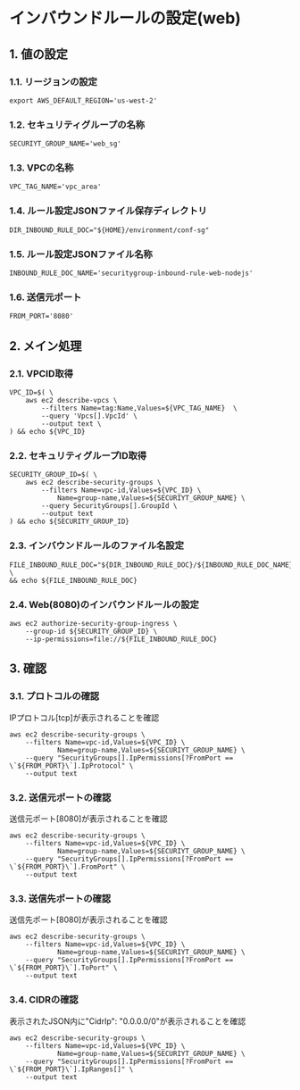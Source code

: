 <!-- omit in toc -->
# インバウンドルールの設定(web)

## 1. 値の設定

### 1.1. リージョンの設定

    export AWS_DEFAULT_REGION='us-west-2'

### 1.2. セキュリティグループの名称

    SECURIYT_GROUP_NAME='web_sg'

### 1.3. VPCの名称

    VPC_TAG_NAME='vpc_area'

### 1.4. ルール設定JSONファイル保存ディレクトリ

    DIR_INBOUND_RULE_DOC="${HOME}/environment/conf-sg"

### 1.5. ルール設定JSONファイル名称

    INBOUND_RULE_DOC_NAME='securitygroup-inbound-rule-web-nodejs'

### 1.6. 送信元ポート

    FROM_PORT='8080'

## 2. メイン処理

### 2.1. VPCID取得

    VPC_ID=$( \
        aws ec2 describe-vpcs \
            --filters Name=tag:Name,Values=${VPC_TAG_NAME}  \
            --query 'Vpcs[].VpcId' \
            --output text \
    ) && echo ${VPC_ID}

### 2.2. セキュリティグループID取得

    SECURITY_GROUP_ID=$( \
        aws ec2 describe-security-groups \
            --filters Name=vpc-id,Values=${VPC_ID} \
                Name=group-name,Values=${SECURIYT_GROUP_NAME} \
            --query SecurityGroups[].GroupId \
            --output text
    ) && echo ${SECURITY_GROUP_ID}

### 2.3. インバウンドルールのファイル名設定

    FILE_INBOUND_RULE_DOC="${DIR_INBOUND_RULE_DOC}/${INBOUND_RULE_DOC_NAME}.json" \
    && echo ${FILE_INBOUND_RULE_DOC}

### 2.4. Web(8080)のインバウンドルールの設定

    aws ec2 authorize-security-group-ingress \
        --group-id ${SECURITY_GROUP_ID} \
        --ip-permissions=file://${FILE_INBOUND_RULE_DOC}

## 3. 確認

### 3.1. プロトコルの確認

IPプロトコル[tcp]が表示されることを確認

    aws ec2 describe-security-groups \
        --filters Name=vpc-id,Values=${VPC_ID} \
                Name=group-name,Values=${SECURIYT_GROUP_NAME} \
        --query "SecurityGroups[].IpPermissions[?FromPort == \`${FROM_PORT}\`].IpProtocol" \
        --output text

### 3.2. 送信元ポートの確認

送信元ポート[8080]が表示されることを確認

    aws ec2 describe-security-groups \
        --filters Name=vpc-id,Values=${VPC_ID} \
                Name=group-name,Values=${SECURIYT_GROUP_NAME} \
        --query "SecurityGroups[].IpPermissions[?FromPort == \`${FROM_PORT}\`].FromPort" \
        --output text

### 3.3. 送信先ポートの確認

送信先ポート[8080]が表示されることを確認

    aws ec2 describe-security-groups \
        --filters Name=vpc-id,Values=${VPC_ID} \
                Name=group-name,Values=${SECURIYT_GROUP_NAME} \
        --query "SecurityGroups[].IpPermissions[?FromPort == \`${FROM_PORT}\`].ToPort" \
        --output text

### 3.4. CIDRの確認

表示されたJSON内に"CidrIp": "0.0.0.0/0"が表示されることを確認

    aws ec2 describe-security-groups \
        --filters Name=vpc-id,Values=${VPC_ID} \
                Name=group-name,Values=${SECURIYT_GROUP_NAME} \
        --query "SecurityGroups[].IpPermissions[?FromPort == \`${FROM_PORT}\`].IpRanges[]" \
        --output text
